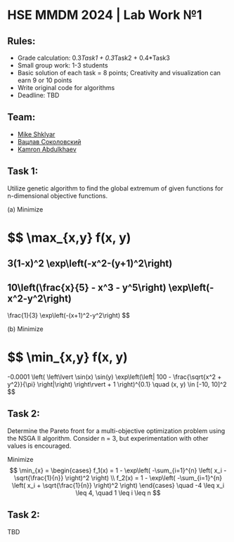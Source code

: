 # HSE MMDM 2024 | Lab Work №1

## Rules:
- Grade calculation: 0.3*Task1 + 0.3*Task2 + 0.4*Task3
- Small group work: 1-3 students
- Basic solution of each task = 8 points; Creativity and visualization can earn 9 or 10 points
- Write original code for algorithms
- Deadline: TBD
## Team:
- [Mike Shklyar](https://t.me/MC_Mikel)
- [Вацлав Соколовский](https://t.me/RinokuS)
- [Kamron Abdulkhaev](https://t.me/kamran_uz)

## Task 1:
Utilize genetic algorithm to find the global extremum of given functions for n-dimensional objective functions.


(a) Minimize

$$
\max_{x,y} f(x, y)
=
3(1-x)^2
\exp\left(-x^2-(y+1)^2\right)
-
10\left(\frac{x}{5} - x^3 - y^5\right)
\exp\left(-x^2-y^2\right)
-
\frac{1}{3} \exp\left(-(x+1)^2-y^2\right)
$$

(b) Minimize

$$
\min_{x,y} f(x, y)
=
-0.0001
\left(
    \left\lvert
        \sin(x)
        \sin(y)
        \exp\left(\left|
            100 - \frac{\sqrt{x^2 + y^2}}{\pi}
            \right|\right)
    \right\rvert
    +
    1
\right)^{0.1}
\quad
(x, y) \in [-10, 10]^2
$$

## Task 2:
Determine the Pareto front for a multi-objective optimization problem using the NSGA II algorithm. Consider n = 3, but experimentation with other values is encouraged.

Minimize 
$$
\min_{x} = \begin{cases}
    f_1(x)
    =
    1
    -
    \exp\left(
        -\sum_{i=1}^{n}
            \left(
                x_i - \sqrt{\frac{1}{n}}
            \right)^2
        \right) \\
    f_2(x)
    =
    1
    -
    \exp\left(
        -\sum_{i=1}^{n}
            \left(
                x_i + \sqrt{\frac{1}{n}}
            \right)^2
        \right)
\end{cases}
\quad
-4 \leq x_i \leq 4, \quad 1 \leq i \leq n
$$

## Task 2:
TBD
